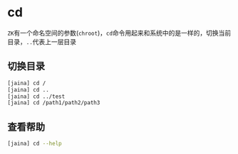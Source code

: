 cd
========================
`ZK`有一个命名空间的参数(`chroot`)，`cd`命令用起来和系统中的是一样的，切换当前目录，`..`代表上一层目录

## 切换目录
```bash
[jaina] cd /
[jaina] cd ..
[jaina] cd ../test
[jaina] cd /path1/path2/path3
```

## 查看帮助
```bash
[jaina] cd --help
```